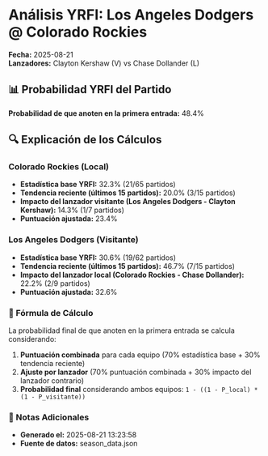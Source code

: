 # Análisis YRFI: Los Angeles Dodgers @ Colorado Rockies

**Fecha:** 2025-08-21  
**Lanzadores:** Clayton Kershaw (V) vs Chase Dollander (L)

## 📊 Probabilidad YRFI del Partido

**Probabilidad de que anoten en la primera entrada:** 48.4%

## 🔍 Explicación de los Cálculos

### Colorado Rockies (Local)
- **Estadística base YRFI:** 32.3% (21/65 partidos)
- **Tendencia reciente (últimos 15 partidos):** 20.0% (3/15 partidos)
- **Impacto del lanzador visitante (Los Angeles Dodgers - Clayton Kershaw):** 14.3% (1/7 partidos)
- **Puntuación ajustada:** 23.4%

### Los Angeles Dodgers (Visitante)
- **Estadística base YRFI:** 30.6% (19/62 partidos)
- **Tendencia reciente (últimos 15 partidos):** 46.7% (7/15 partidos)
- **Impacto del lanzador local (Colorado Rockies - Chase Dollander):** 22.2% (2/9 partidos)
- **Puntuación ajustada:** 32.6%

### 📝 Fórmula de Cálculo

La probabilidad final de que anoten en la primera entrada se calcula considerando:
1. **Puntuación combinada** para cada equipo (70% estadística base + 30% tendencia reciente)
2. **Ajuste por lanzador** (70% puntuación combinada + 30% impacto del lanzador contrario)
3. **Probabilidad final** considerando ambos equipos: `1 - ((1 - P_local) * (1 - P_visitante))`

### 📌 Notas Adicionales

- **Generado el:** 2025-08-21 13:23:58
- **Fuente de datos:** season_data.json
